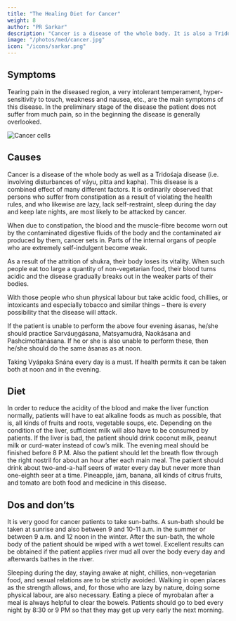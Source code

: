 ```yaml
---
title: "The Healing Diet for Cancer"
weight: 8
author: "PR Sarkar"
description: "Cancer is a disease of the whole body. It is also a Tridośaja disease  involving disturbances of váyu, pitta and kapha. It is a combined effect of many different factors"
image: "/photos/med/cancer.jpg"
icon: "/icons/sarkar.png"
---
```





## Symptoms 

Tearing pain in the diseased region, a very intolerant temperament, hyper-sensitivity to touch, weakness and nausea, etc., are the main symptoms of this disease. In the preliminary stage of the disease the patient does not suffer from much pain, so in the beginning the disease is generally overlooked.

![Cancer cells](/photos/med/cancer.jpg)


## Causes

Cancer is a disease of the whole body as well as a Tridośaja disease (i.e. involving disturbances of váyu, pitta and kapha). This disease is a combined effect of many different factors. It is ordinarily observed that persons who suffer from constipation as a result of violating the health rules, and who likewise are lazy, lack self-restraint, sleep during the day and keep late nights, are most likely to be attacked by cancer.

When due to constipation, the blood and the muscle-fibre become worn out by the contaminated digestive fluids of the body and the contaminated air produced by them, cancer sets in. Parts of the internal organs of people who are extremely self-indulgent become weak. 

As a result of the attrition of shukra, their body loses its vitality. When such people eat too large a quantity of non-vegetarian food, their blood turns acidic and the disease gradually breaks out in the weaker parts of their bodies.

With those people who shun physical labour but take acidic food, chillies, or intoxicants and especially tobacco and similar things – there is every possibility that the disease will attack.

<!-- Treatment= The appropriate ásanas and mudrás will have to be prescribed after ascertaining the reasons why the patient is suffering from the disease. Constipation is generally one cause of this disease, so special attention must be paid to regular clearance of the bowels.
Morning – Utkśepa Mudrá, Násápána, Diirgha Prańáma, Yogamudrá, Bhújauṋgásana and Karkat́a Práńáyáma.
Noon – Same as in the morning except Utkśepa Mudrá and Násápána.
Evening – Matsyendrásana, Padahastásana, Utkat́a Vajrásana and Karmásana.
 -->
If the patient is unable to perform the above four evening ásanas, he/she should practice Sarváuṋgásana, Matsyamudrá, Naokásana and Pashcimottánásana. If he or she is also unable to perform these, then he/she should do the same ásanas as at noon.

Taking Vyápaka Snána every day is a must. If health permits it can be taken both at noon and in the evening.

## Diet

In order to reduce the acidity of the blood and make the liver function normally, patients will have to eat alkaline foods as much as possible, that is, all kinds of fruits and roots, vegetable soups, etc. Depending on the condition of the liver, sufficient milk will also have to be consumed by patients. If the liver is bad, the patient should drink coconut milk, peanut milk or curd-water instead of cow’s milk. The evening meal should be finished before 8 P.M. Also the patient should let the breath flow through the right nostril for about an hour after each main meal. The patient should drink about two-and-a-half seers of water every day but never more than one-eighth seer at a time. Pineapple, jám, banana, all kinds of citrus fruits, and tomato are both food and medicine in this disease.


## Dos and don’ts

It is very good for cancer patients to take sun-baths. A sun-bath should be taken at sunrise and also between 9 and 10-11 a.m. in the summer or between 9 a.m. and 12 noon in the winter. After the sun-bath, the whole body of the patient should be wiped with a wet towel. Excellent results can be obtained if the patient applies river mud all over the body every day and afterwards bathes in the river. 

Sleeping during the day, staying awake at night, chillies, non-vegetarian food, and sexual relations are to be strictly avoided. Walking in open places as the strength allows, and, for those who are lazy by nature, doing some physical labour, are also necessary. Eating a piece of myrobalan after a meal is always helpful to clear the bowels. Patients should go to bed every night by 8:30 or 9 PM so that they may get up very early the next morning.
